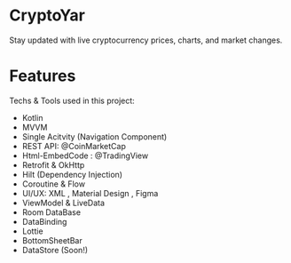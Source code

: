 # CryptoYar

Stay updated with live cryptocurrency prices, charts, and market changes.



# Features
Techs & Tools used in this project:
* Kotlin
* MVVM
* Single Acitvity (Navigation Component)
* REST API: @CoinMarketCap
* Html-EmbedCode : @TradingView
* Retrofit & OkHttp
* Hilt (Dependency Injection)
* Coroutine & Flow
* UI/UX: XML , Material Design , Figma
* ViewModel & LiveData
* Room DataBase
* DataBinding
* Lottie
* BottomSheetBar
* DataStore (Soon!)
